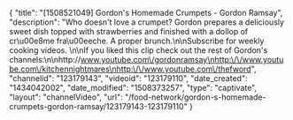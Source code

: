 {
    "title": "[1508521049] Gordon's Homemade Crumpets - Gordon Ramsay",
    "description": "Who doesn't love a crumpet? Gordon prepares a deliciously sweet dish topped with strawberries and finished with a dollop of cr\u00e8me fra\u00eeche. A proper brunch.\n\nSubscribe for weekly cooking videos. \n\nIf you liked this clip check out the rest of Gordon's channels:\n\nhttp:\/\/www.youtube.com\/gordonramsay\nhttp:\/\/www.youtube.com\/kitchennightmares\nhttp:\/\/www.youtube.com\/thefword",
    "channelid": "123179143",
    "videoid": "123179110",
    "date_created": "1434042002",
    "date_modified": "1508373257",
    "type": "captivate",
    "layout": "channelVideo",
    "url": "\/food-network\/gordon-s-homemade-crumpets-gordon-ramsay\/123179143-123179110"
}